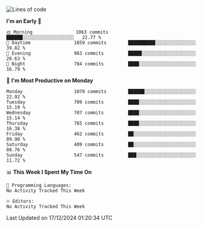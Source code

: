 <!--START_SECTION:waka-->
![Lines of code](https://img.shields.io/badge/From%20Hello%20World%20I%27ve%20Written-40.1%20million%20lines%20of%20code-blue)

**I'm an Early 🐤** 

```text
🌞 Morning                1063 commits        ██████░░░░░░░░░░░░░░░░░░░   22.77 % 
🌆 Daytime                1859 commits        ██████████░░░░░░░░░░░░░░░   39.82 % 
🌃 Evening                963 commits         █████░░░░░░░░░░░░░░░░░░░░   20.63 % 
🌙 Night                  784 commits         ████░░░░░░░░░░░░░░░░░░░░░   16.79 % 
```
📅 **I'm Most Productive on Monday** 

```text
Monday                   1070 commits        ██████░░░░░░░░░░░░░░░░░░░   22.92 % 
Tuesday                  709 commits         ████░░░░░░░░░░░░░░░░░░░░░   15.19 % 
Wednesday                707 commits         ████░░░░░░░░░░░░░░░░░░░░░   15.14 % 
Thursday                 765 commits         ████░░░░░░░░░░░░░░░░░░░░░   16.38 % 
Friday                   462 commits         ██░░░░░░░░░░░░░░░░░░░░░░░   09.90 % 
Saturday                 409 commits         ██░░░░░░░░░░░░░░░░░░░░░░░   08.76 % 
Sunday                   547 commits         ███░░░░░░░░░░░░░░░░░░░░░░   11.72 % 
```


📊 **This Week I Spent My Time On** 

```text
💬 Programming Languages: 
No Activity Tracked This Week

🔥 Editors: 
No Activity Tracked This Week
```


 Last Updated on 17/12/2024 01:20:34 UTC
<!--END_SECTION:waka-->
```
